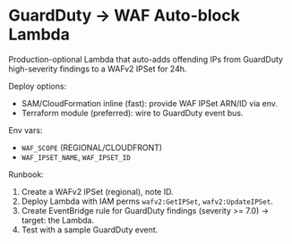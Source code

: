 # GuardDuty → WAF Auto-block Lambda

Production-optional Lambda that auto-adds offending IPs from GuardDuty high-severity findings to a WAFv2 IPSet for 24h.

Deploy options:
- SAM/CloudFormation inline (fast): provide WAF IPSet ARN/ID via env.
- Terraform module (preferred): wire to GuardDuty event bus.

Env vars:
- `WAF_SCOPE` (REGIONAL/CLOUDFRONT)
- `WAF_IPSET_NAME`, `WAF_IPSET_ID`

Runbook:
1. Create a WAFv2 IPSet (regional), note ID.
2. Deploy Lambda with IAM perms `wafv2:GetIPSet`, `wafv2:UpdateIPSet`.
3. Create EventBridge rule for GuardDuty findings (severity >= 7.0) → target: the Lambda.
4. Test with a sample GuardDuty event.
